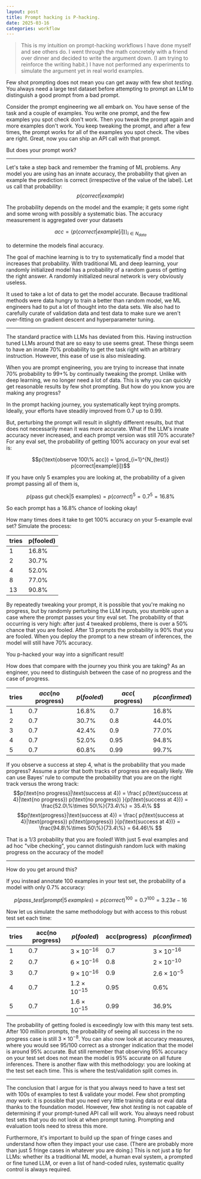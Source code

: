 ```yaml
---
layout: post
title: Prompt hacking is P-hacking.
date: 2025-03-16
categories: workflow
---
```


> This is my intuition on prompt-hacking workflows I have done myself and see others do. I went through the math concretely with a friend over dinner and decided to write the argument down. (I am trying to reinforce the writing habit.) I have not performed any experiments to simulate the argument yet in real world examples.

Few shot prompting does not mean you can get away with few shot *testing*. You always need a large test dataset before attempting to prompt an LLM to distinguish a good prompt from a bad prompt.

Consider the prompt engineering we all embark on. You have sense of the task and a couple of examples. You write one prompt, and the few examples you spot check don't work. Then you tweak the prompt again and more examples don't work. You keep tweaking the prompt, and after a few times, the prompt works for all of the examples you spot check. The vibes are right. Great, now you can ship an API call with that prompt.

But does your prompt work?

---

Let's take a step back and remember the framing of ML problems.
Any model you are using has an innate accuracy, the probability that given an example the prediction is correct (irrespective of the value of the label). Let us call that probability:
$$p(correct|example)$$

The probability depends on the model and the example; it gets some right and some wrong with possibly a systematic bias.
The accuracy measurement is aggregated over your datasets

$$acc = \left<p(correct|example[i])\right>_{i\in N_{data}}$$

to determine the models final accuracy.

The goal of machine learning is to try to systematically find a model that increases that probability. With traditional ML and deep learning, your randomly initialized model has a probability of a random guess of getting the right answer. A randomly initialized neural network is very obviously useless.

It used to take a lot of data to get the model accurate. Because traditional methods were data hungry to train a better than random model, we ML engineers had to put a lot of thought into the data sets.
We also had to carefully curate of validation data and test data to make sure we aren't over-fitting on gradient descent and hyperparameter tuning.

---

The standard practice with LLMs has deviated from this.
Having instruction tuned LLMs around that are so easy to use seems great.
These things seem to have an innate 70\% probability to get the task right with an arbitrary instruction.
However, this ease of use is also misleading.

When you are prompt engineering, you are trying to increase that innate 70\% probability to 99+\% by continually tweaking the prompt.
Unlike with deep learning, we no longer need a lot of data.
This is why you can quickly get reasonable results by few shot prompting.
But how do you know you are making any progress?

In the prompt hacking journey, you systematically kept trying prompts. 
Ideally, your efforts have steadily improved from 0.7 up to 0.99.

But, perturbing the prompt will result in slightly different results, but that does not necessarily mean it was more accurate.
What if the LLM's innate accuracy never increased, and each prompt version was still 70\% accurate?
For any eval set, the probability of getting 100\% accuracy on your eval set is:

$$p(\text{observe 100\% acc}) = \prod_{i=1}^{N_{test}} p(correct|example[i])$$

If you have only 5 examples you are looking at, the probability of a given prompt passing all of them is,

$$p(\text{pass gut check}|\text{5 examples}) = p(correct)^{5} = 0.7^{5}=16.8\%$$

So each prompt has a 16.8\% chance of looking okay!

How many times does it take to get 100\% accuracy on your 5-example eval set? Simulate the process:

|tries| p(fooled) |
|----|--------|
|  1 | 16.8\% |
|  2 | 30.7\% |
|  4 | 52.0\% |
|  8 | 77.0\% |
| 13 | 90.8\% |


By repeatedly tweaking your prompt, it is possible that you're making no progress, but by randomly perturbing the LLM inputs, you stumble upon a case where the prompt passes your tiny eval set.
The probability of that occurring is very high: after just 4 tweaked problems, there is over a 50\% chance that you are fooled. After 13 prompts the probability is 90\% that you are fooled. When you deploy the prompt to a new stream of inferences, the model will still have 70\% accuracy.

You p-hacked your way into a significant result!

How does that compare with the journey you think you are taking? 
As an engineer, you need to distinguish between the case of no progress and the case of progress. 

|tries| $acc(\text{no progress})$ | $p(fooled)$ | $acc(\text{ progress})$ | $p(confirmed)$ |
|----|-----|--------|------|--------|
|  1 | 0.7 | 16.8\% | 0.7  | 16.8\% |
|  2 | 0.7 | 30.7\% | 0.8  | 44.0\% |
|  3 | 0.7 | 42.4\% | 0.9  | 77.0\% |
|  4 | 0.7 | 52.0\% | 0.95 | 94.8\% |
|  5 | 0.7 | 60.8\% | 0.99 | 99.7\% |


If you observe a success at step 4, what is the probability that you made progress? Assume a prior that both tracks of progress are equally likely. We can use Bayes' rule to compute the probability that you are on the right track versus the wrong track:
$$p(\text{no progress}|\text{success at 4}) =
\frac{
    p(\text{success at 4}|\text{no progress}) p(\text{no progress})
    }{p(\text{success at 4})} = \frac{52.0\%\times 50\%}{73.4\%}  = 35.4\%
$$
$$p(\text{progress}|\text{success at 4}) =
\frac{
    p(\text{success at 4}|\text{progress}) p(\text{progress})
    }{p(\text{success at 4})} = \frac{94.8\%\times 50\%}{73.4\%} = 64.46\%
$$

That is a 1/3 probability that you are fooled!
With just 5 eval examples and ad hoc "vibe checking", you cannot distinguish random luck with making progress on the accuracy of the model!

---

How do you get around this? 


If you instead annotate 100 examples in your test set, the probability of a model with only 0.7\% accuracy:

$$p(pass\_test|prompt|5\,examples) = p(correct)^{100} = 0.7^{100}=3.23e-16$$

Now let us simulate the same methodology but with access to this robust test set each time:

|tries| acc(no progress) | $p(fooled)$ | acc(progress) | $p(confirmed)$ |
|----|--------|------|-|-|
|  1 | 0.7 | $3\times10^{-16}$|    0.7  | $3\times10^{-16}$ |
|  2 | 0.7 | $6\times10^{-16}$    | 0.8  | $2\times10^{-10}$  |
|  3 | 0.7 | $9\times10^{-16}$    | 0.9  | $2.6\times10^{-5}$ |
|  4 | 0.7 | $1.2\times10^{-15}$  | 0.95 | 0.6\% |
|  5 | 0.7 |  $1.6\times10^{-15}$ | 0.99 | 36.9\% |

The probability of getting fooled is exceedingly low with this many test sets. After 100 million prompts, the probability of seeing all success in the no progress case is still $3\times 10^{-8}$. You can also now look at accuracy measures, where you would see 95/100 correct as a stronger indication that the model is around 95\% accurate.
But still remember that observing 95\% accuracy on your test set does not mean the model is 95\% accurate on all future inferences.
There is another flaw with this methodology: you are looking at the test set each time. This is where the test/validation split comes in.

---

The conclusion that I argue for is that you always need to have a test set with 100s of examples to test & validate your model. Few shot prompting *may* work: it is possible that you need very little training data or eval data thanks to the foundation model. However, few shot *testing* is not capable of determining if your prompt-tuned API call will work. You always need robust test sets that you do not look at when prompt tuning.
Prompting and evaluation tools need to stress this more.

Furthermore, it's important to build up the span of fringe cases and understand how often they impact your use case. (There are probably more than just 5 fringe cases in whatever you are doing.)
This is not just a tip for LLMs:
whether its a traditional ML model, a human eval system, a prompted or fine tuned LLM, or even a list of hand-coded rules, systematic quality control is always required.
